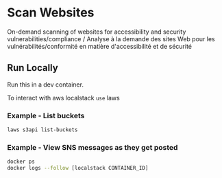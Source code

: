 # Scan Websites

On-demand scanning of websites for accessibility and security vulnerabilities/compliance / Analyse à la demande des sites Web pour les vulnérabilités/conformité en matière d'accessibilité et de sécurité

## Run Locally

Run this in a dev container. 

To interact with aws localstack `use` laws

### Example - List buckets

```bash
laws s3api list-buckets
``` 

### Example - View SNS messages as they get posted
```bash
docker ps
docker logs --follow [localstack CONTAINER_ID]
```
